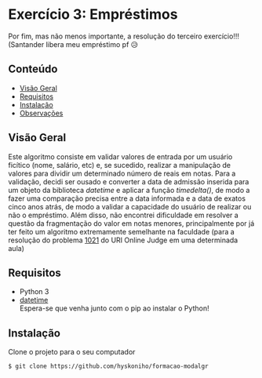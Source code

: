 # Exercício 3: Empréstimos

Por fim, mas não menos importante, a resolução do terceiro exercício!!! (Santander libera meu empréstimo pf 😥

## Conteúdo

- [Visão Geral](#vis%C3%A3o-geral)
- [Requisitos](#requisitos)
- [Instalação](#instala%C3%A7%C3%A3o)
- [Observações](#observa%C3%A7%C3%B5)

## Visão Geral

Este algoritmo consiste em validar valores de entrada por um usuário ficítico (nome, salário, etc) e, se sucedido, realizar a manipulação de valores para dividir um determinado número de reais em notas.
Para a validação, decidi ser ousado e converter a data de admissão inserida para um objeto da biblioteca *datetime* e aplicar a função *timedelta()*, de modo a fazer uma comparação precisa entre a data informada e a data de exatos cinco anos atrás, de modo a validar a capacidade do usuário de realizar ou não o empréstimo.
Além disso, não encontrei dificuldade em resolver a questão da fragmentação do valor em notas menores, principalmente por já ter feito um algoritmo extremamente semelhante na faculdade (para a resolução do problema [1021](https://www.beecrowd.com.br/judge/pt/problems/view/1021) do URI Online Judge em uma determinada aula)

## Requisitos

- Python 3
- [datetime](https://docs.python.org/3/library/datetime.html)
<br>Espera-se que venha junto com o pip ao instalar o Python!

## Instalação

Clone o projeto para o seu computador
```bash
$ git clone https://github.com/hyskoniho/formacao-modalgr
```
